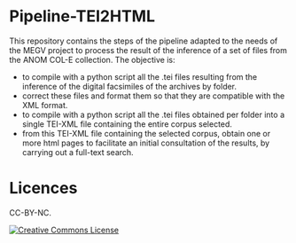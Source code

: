# Pipeline-TEI2HTML
This repository contains the steps of the pipeline adapted to the needs of the MEGV project to process the result of the inference of a set of files from the ANOM COL-E collection.
The objective is:
- to compile with a python script all the .tei files resulting from the inference of the digital facsimiles of the archives by folder.
- correct these files and format them so that they are compatible with the XML format.
- to compile with a python script all the .tei files obtained per folder into a single TEI-XML file containing the entire corpus selected.
- from this TEI-XML file containing the selected corpus, obtain one or more html pages to facilitate an initial consultation of the results, by carrying out a full-text search.

  
# Licences

CC-BY-NC.

<a rel="license" href="https://creativecommons.org/licenses/by/2.0"><img alt="Creative Commons License" style="border-width:0" src="https://upload.wikimedia.org/wikipedia/commons/d/d3/Cc_by-nc_icon.svg" /></a><br /> 
